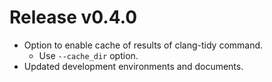 # Release v0.4.0

- Option to enable cache of results of clang-tidy command.
  - Use `--cache_dir` option.
- Updated development environments and documents.
